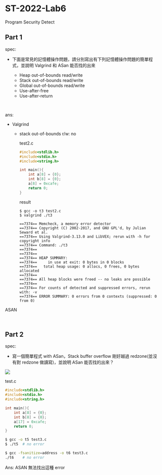 # ST-2022-Lab6
Program Security Detect


## Part 1

spec:

- 下面是常見的記憶體操作問題，請分別寫出有下列記憶體操作問題的簡單程式，並說明 Valgrind 和 ASan 能否找的出來

    - Heap out-of-bounds read/write
    - Stack out-of-bounds read/write
    - Global out-of-bounds read/write
    - Use-after-free
    - Use-after-return

<br />

ans:

- Valgrind

    - stack out-of-bounds r/w: no

        test2.c

        ```c
        #include<stdlib.h>
        #include<stdio.h>
        #include<string.h>

        int main(){
            int a[8] = {0};
            int b[8] = {0};
            a[8] = 0xcafe;
            return 0;
        }
        ```
        
        result

        ```
        $ gcc -o t3 test2.c
        $ valgrind ./t3

        ==7374== Memcheck, a memory error detector
        ==7374== Copyright (C) 2002-2017, and GNU GPL'd, by Julian Seward et al.
        ==7374== Using Valgrind-3.13.0 and LibVEX; rerun with -h for copyright info
        ==7374== Command: ./t3
        ==7374== 
        ==7374== 
        ==7374== HEAP SUMMARY:
        ==7374==     in use at exit: 0 bytes in 0 blocks
        ==7374==   total heap usage: 0 allocs, 0 frees, 0 bytes allocated
        ==7374== 
        ==7374== All heap blocks were freed -- no leaks are possible
        ==7374== 
        ==7374== For counts of detected and suppressed errors, rerun with: -v
        ==7374== ERROR SUMMARY: 0 errors from 0 contexts (suppressed: 0 from 0)

        ```





ASAN





<br />

## Part 2

spec:

- 寫一個簡單程式 with ASan，Stack buffer overflow 剛好越過 redzone(並沒有對 redzone 做讀寫)，並說明 ASan 能否找的出來？


![](https://i.imgur.com/xYJeRn5.png)


test.c

```c
#include<stdlib.h>
#include<stdio.h>
#include<string.h>

int main(){
    int a[8] = {0};
    int b[8] = {0};
    a[17] = 0xcafe;
    return 0;
}
```


```sh
$ gcc -o t5 test3.c
$ ./t5  # no error

$ gcc -fsanitize=address -o t6 test3.c
./t6    # no error 
```

Ans: ASAN 無法找出這種 error 






